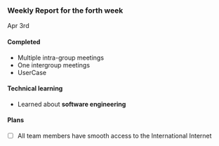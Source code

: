 ### Weekly Report for the forth week

Apr 3rd

#### Completed
- Multiple intra-group meetings
- One intergroup meetings
- UserCase

#### Technical learning
- Learned about **software engineering**

#### Plans
- [ ] All team members have smooth access to the International Internet
